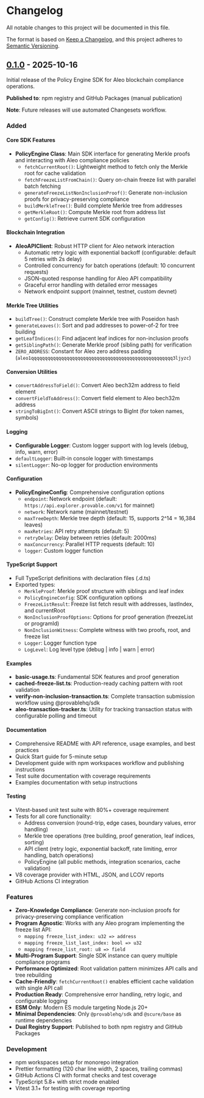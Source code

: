 # Changelog

All notable changes to this project will be documented in this file.

The format is based on [Keep a Changelog](https://keepachangelog.com/en/1.0.0/),
and this project adheres to [Semantic Versioning](https://semver.org/spec/v2.0.0.html).

## [0.1.0] - 2025-10-16

Initial release of the Policy Engine SDK for Aleo blockchain compliance operations.

**Published to**: npm registry and GitHub Packages (manual publication)

**Note**: Future releases will use automated Changesets workflow.

### Added

#### Core SDK Features

- **PolicyEngine Class**: Main SDK interface for generating Merkle proofs and interacting with Aleo compliance policies
  - `fetchCurrentRoot()`: Lightweight method to fetch only the Merkle root for cache validation
  - `fetchFreezeListFromChain()`: Query on-chain freeze list with parallel batch fetching
  - `generateFreezeListNonInclusionProof()`: Generate non-inclusion proofs for privacy-preserving compliance
  - `buildMerkleTree()`: Build complete Merkle tree from addresses
  - `getMerkleRoot()`: Compute Merkle root from address list
  - `getConfig()`: Retrieve current SDK configuration

#### Blockchain Integration

- **AleoAPIClient**: Robust HTTP client for Aleo network interaction
  - Automatic retry logic with exponential backoff (configurable: default 5 retries with 2s delay)
  - Controlled concurrency for batch operations (default: 10 concurrent requests)
  - JSON-quoted response handling for Aleo API compatibility
  - Graceful error handling with detailed error messages
  - Network endpoint support (mainnet, testnet, custom devnet)

#### Merkle Tree Utilities

- `buildTree()`: Construct complete Merkle tree with Poseidon hash
- `generateLeaves()`: Sort and pad addresses to power-of-2 for tree building
- `getLeafIndices()`: Find adjacent leaf indices for non-inclusion proofs
- `getSiblingPath()`: Generate Merkle proof (sibling path) for verification
- `ZERO_ADDRESS`: Constant for Aleo zero address padding (`aleo1qqqqqqqqqqqqqqqqqqqqqqqqqqqqqqqqqqqqqqqqqqqqqqqqqqqq3ljyzc`)

#### Conversion Utilities

- `convertAddressToField()`: Convert Aleo bech32m address to field element
- `convertFieldToAddress()`: Convert field element to Aleo bech32m address
- `stringToBigInt()`: Convert ASCII strings to BigInt (for token names, symbols)

#### Logging

- **Configurable Logger**: Custom logger support with log levels (debug, info, warn, error)
- `defaultLogger`: Built-in console logger with timestamps
- `silentLogger`: No-op logger for production environments

#### Configuration

- **PolicyEngineConfig**: Comprehensive configuration options
  - `endpoint`: Network endpoint (default: `https://api.explorer.provable.com/v1` for mainnet)
  - `network`: Network name (mainnet/testnet)
  - `maxTreeDepth`: Merkle tree depth (default: 15, supports 2^14 = 16,384 leaves)
  - `maxRetries`: API retry attempts (default: 5)
  - `retryDelay`: Delay between retries (default: 2000ms)
  - `maxConcurrency`: Parallel HTTP requests (default: 10)
  - `logger`: Custom logger function

#### TypeScript Support

- Full TypeScript definitions with declaration files (.d.ts)
- Exported types:
  - `MerkleProof`: Merkle proof structure with siblings and leaf index
  - `PolicyEngineConfig`: SDK configuration options
  - `FreezeListResult`: Freeze list fetch result with addresses, lastIndex, and currentRoot
  - `NonInclusionProofOptions`: Options for proof generation (freezeList or programId)
  - `NonInclusionWitness`: Complete witness with two proofs, root, and freeze list
  - `Logger`: Logger function type
  - `LogLevel`: Log level type (debug | info | warn | error)

#### Examples

- **basic-usage.ts**: Fundamental SDK features and proof generation
- **cached-freeze-list.ts**: Production-ready caching pattern with root validation
- **verify-non-inclusion-transaction.ts**: Complete transaction submission workflow using @provablehq/sdk
- **aleo-transaction-tracker.ts**: Utility for tracking transaction status with configurable polling and timeout

#### Documentation

- Comprehensive README with API reference, usage examples, and best practices
- Quick Start guide for 5-minute setup
- Development guide with npm workspaces workflow and publishing instructions
- Test suite documentation with coverage requirements
- Examples documentation with setup instructions

#### Testing

- Vitest-based unit test suite with 80%+ coverage requirement
- Tests for all core functionality:
  - Address conversion (round-trip, edge cases, boundary values, error handling)
  - Merkle tree operations (tree building, proof generation, leaf indices, sorting)
  - API client (retry logic, exponential backoff, rate limiting, error handling, batch operations)
  - PolicyEngine (all public methods, integration scenarios, cache validation)
- V8 coverage provider with HTML, JSON, and LCOV reports
- GitHub Actions CI integration

### Features

- **Zero-Knowledge Compliance**: Generate non-inclusion proofs for privacy-preserving compliance verification
- **Program Agnostic**: Works with any Aleo program implementing the freeze list API:
  - `mapping freeze_list_index: u32 => address`
  - `mapping freeze_list_last_index: bool => u32`
  - `mapping freeze_list_root: u8 => field`
- **Multi-Program Support**: Single SDK instance can query multiple compliance programs
- **Performance Optimized**: Root validation pattern minimizes API calls and tree rebuilding
- **Cache-Friendly**: `fetchCurrentRoot()` enables efficient cache validation with single API call
- **Production Ready**: Comprehensive error handling, retry logic, and configurable logging
- **ESM Only**: Modern ES module targeting Node.js 20+
- **Minimal Dependencies**: Only `@provablehq/sdk` and `@scure/base` as runtime dependencies
- **Dual Registry Support**: Published to both npm registry and GitHub Packages

### Development

- npm workspaces setup for monorepo integration
- Prettier formatting (120 char line width, 2 spaces, trailing commas)
- GitHub Actions CI with format checks and test coverage
- TypeScript 5.8+ with strict mode enabled
- Vitest 3.1+ for testing with coverage reporting

[0.1.0]: https://www.npmjs.com/package/@sealance-io/policy-engine-aleo/v/0.1.0
